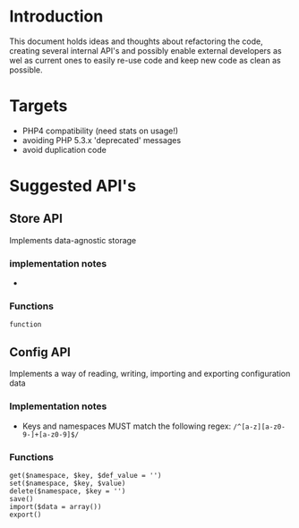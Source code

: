 # Introduction #

This document holds ideas and thoughts about refactoring the code, creating several internal API's and possibly enable external developers as wel as current ones to easily re-use code and keep new code as clean as possible.

# Targets #

  * PHP4 compatibility (need stats on usage!)
  * avoiding PHP 5.3.x 'deprecated' messages
  * avoid duplication code


# Suggested API's #
## Store API ##

Implements data-agnostic storage

### implementation notes ###
-

### Functions ###
```
function
```

## Config API ##

Implements a way of reading, writing, importing and exporting configuration data

### Implementation notes ###
  * Keys and namespaces MUST match the following regex: `/^[a-z][a-z0-9-]+[a-z0-9]$/`

### Functions ###
```
get($namespace, $key, $def_value = '')
set($namespace, $key, $value)
delete($namespace, $key = '')
save()
import($data = array())
export()
```